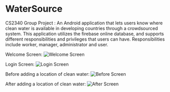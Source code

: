 # WaterSource
CS2340 Group Project : An Android application that lets users know where clean water is available in developing countries through a crowdsourced system.
This application utilizes the firebase online database, and supports different responsibilities and privileges that users can have. Responsibilities include worker, manager, administrator and user. 

Welcome Screen:
![Welcome Screen](welcome.png)


Login Screen:
![Login Screen](login.png)

Before adding a location of clean water:
![Before Screen](before.png)

After adding a location of clean water:
![After Screen](after.png)
